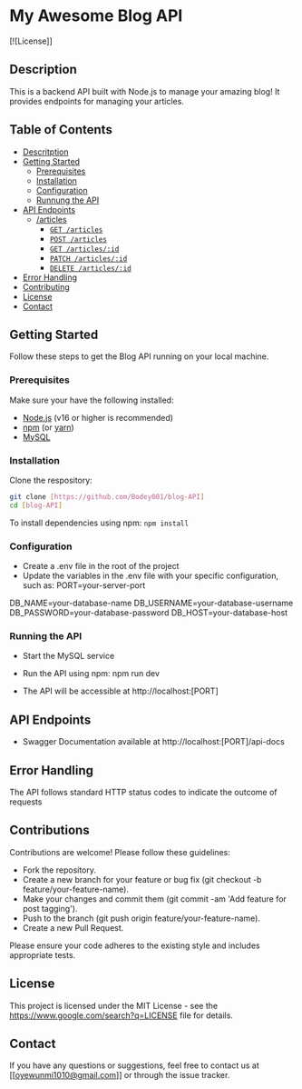 # My Awesome Blog API
[![License]]

## Description

This is a backend API built with Node.js to manage your amazing blog! It provides endpoints for managing your articles.

## Table of Contents

-   [Descritption](#description)
-   [Getting Started](#getting-started)
    -   [Prerequisites](#prerequisites)
    -   [Installation](#installation)
    -   [Configuration](#configuration)
    -   [Runnung the API](#running-the-api)
-   [API Endpoints](#api-endpoints)
    -   [/articles](#articles)
        -   [`GET /articles`](#get-articles)
        -   [`POST /articles`](#post-articles)
        -   [`GET /articles/:id`](#get-articlesid)
        -   [`PATCH /articles/:id`](#patch-articlesid)
        -   [`DELETE /articles/:id`](#delete-articlesid)
-   [Error Handling](#error-handling)
-   [Contributing](#contributing)
-   [License](#license)
-   [Contact](#contact)


##  Getting Started

Follow these steps to get the Blog API running on your local machine.

### Prerequisites

Make sure your have the following installed:

-   [Node.js](https://nodejs.org/) (v16 or higher is recommended)
-   [npm](https://www.npmjs.com/) (or [yarn](https://yarnpkg.com/))
-   [MySQL](https://www.mysql.com/)

### Installation

Clone the respository:

``` bash
git clone [https://github.com/Bodey001/blog-API]
cd [blog-API] 
```

To install dependencies using npm:
`npm install`

### Configuration

-   Create a .env file in the root of the project
-   Update the variables in the .env file with your specific configuration, such as: 
PORT=your-server-port

DB_NAME=your-database-name
DB_USERNAME=your-database-username
DB_PASSWORD=your-database-password
DB_HOST=your-database-host

### Running the API
-   Start the MySQL service
-   Run the API using npm:
npm run dev

-    The API will be accessible at http://localhost:[PORT]

## API Endpoints
- Swagger Documentation available at http://localhost:[PORT]/api-docs

##  Error Handling
The API follows standard HTTP status codes to indicate the outcome of requests

##  Contributions
Contributions are welcome! Please follow these guidelines:

-   Fork the repository.
-   Create a new branch for your feature or bug fix (git checkout -b feature/your-feature-name).   
-   Make your changes and commit them (git commit -am 'Add feature for post tagging').
-   Push to the branch (git push origin feature/your-feature-name).
-   Create a new Pull Request.

Please ensure your code adheres to the existing style and includes appropriate tests.
##  License
This project is licensed under the MIT License - see the https://www.google.com/search?q=LICENSE file for details.

##  Contact 
If you have any questions or suggestions, feel free to contact us at [[oyewunmi1010@gmail.com]] or through the issue tracker.
